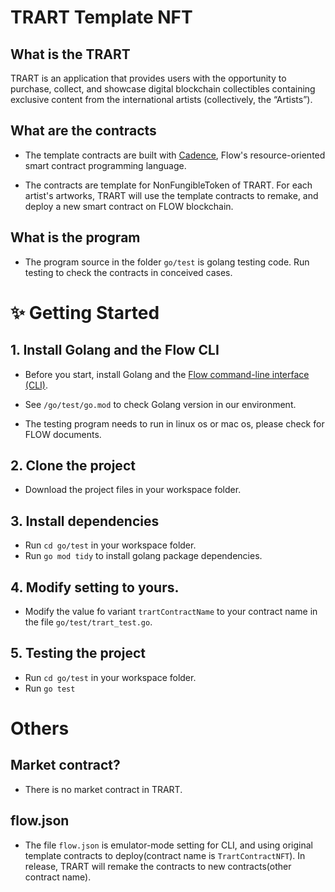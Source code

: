 # TRART Template NFT

## What is the TRART

TRART is an application that provides users with the opportunity to purchase, collect, and showcase digital blockchain collectibles containing exclusive content from the international artists (collectively, the “Artists”).

## What are the contracts

- The template contracts are built with [Cadence](https://docs.onflow.org/cadence), Flow's resource-oriented smart contract programming language. 

- The contracts are template for NonFungibleToken of TRART. For each artist's artworks, TRART will use the template contracts to remake, and deploy a new smart contract on FLOW blockchain.

## What is the program

- The program source in the folder `go/test` is golang testing code. Run testing to check the contracts in conceived cases.

# ✨ Getting Started

## 1. Install Golang and the Flow CLI

- Before you start, install Golang and the [Flow command-line interface (CLI)](https://docs.onflow.org/flow-cli).

- See `/go/test/go.mod` to check Golang version in our environment.

- The testing program needs to run in linux os or mac os, please check for FLOW documents.

## 2. Clone the project

- Download the project files in your workspace folder.

## 3. Install dependencies

- Run `cd go/test` in your workspace folder.
- Run `go mod tidy` to install golang package dependencies.

## 4. Modify setting to yours.

- Modify the value fo variant `trartContractName` to your contract name in the file `go/test/trart_test.go`.

## 5. Testing the project

- Run `cd go/test` in your workspace folder.
- Run `go test`

# Others

## Market contract?

- There is no market contract in TRART. 

## flow.json

- The file `flow.json` is emulator-mode setting for CLI, and using original template contracts to deploy(contract name is `TrartContractNFT`). In release, TRART will remake the contracts to new contracts(other contract name). 
